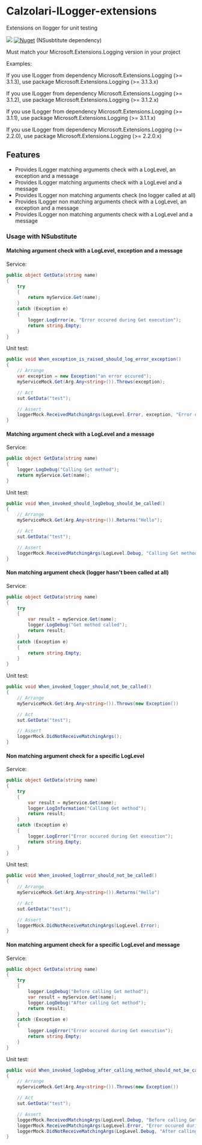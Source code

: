 # Calzolari-ILogger-extensions
Extensions on Ilogger for unit testing

![](https://github.com/AnthonyGiretti/Calzolari-ILogger-extensions/workflows/dotnetcore/badge.svg)
[![Nuget](https://img.shields.io/nuget/v/Calzolari.ILogger.Extensions.NSusbtitute)](https://www.nuget.org/packages/Calzolari.ILogger.Extensions.NSusbtitute/) (NSusbtitute dependency)

Must match your Microsoft.Extensions.Logging version in your project

Examples: 

If you use ILogger from dependency Microsoft.Extensions.Logging (>= 3.1.3), use package Microsoft.Extensions.Logging (>= 3.1.3.x)

If you use ILogger from dependency Microsoft.Extensions.Logging (>= 3.1.2), use package Microsoft.Extensions.Logging (>= 3.1.2.x)

If you use ILogger from dependency Microsoft.Extensions.Logging (>= 3.1.1), use package Microsoft.Extensions.Logging (>= 3.1.1.x)

If you use ILogger from dependency Microsoft.Extensions.Logging (>= 2.2.0), use package Microsoft.Extensions.Logging (>= 2.2.0.x)

## Features

- Provides ILogger matching arguments check with a LogLevel, an exception and a message
- Provides ILogger matching arguments check with a LogLevel and a message
- Provides ILogger non matching arguments check (no logger called at all)
- Provides ILogger non matching arguments check with a LogLevel, an exception and a message
- Provides ILogger non matching arguments check with a LogLevel and a message

### Usage with NSubstitute

#### Matching argument check with a LogLevel, exception and a message

Service:
```csharp
public object GetData(string name)
{
    try 
    {
        return myService.Get(name);
    }
    catch (Exception e)
    {
        logger.LogError(e, "Error occured during Get execution");
        return string.Empty;
    }
}
```

Unit test:
```csharp
public void When_exception_is_raised_should_log_error_exception()
{
    // Arrange
    var exception = new Exception("an error occured");
    myServiceMock.Get(Arg.Any<string>()).Throws(exception);

    // Act
    sut.GetData("test");

    // Assert
    loggerMock.ReceivedMatchingArgs(LogLevel.Error, exception, "Error occured during Get execution");
}
```

#### Matching argument check with a LogLevel and a message

Service:
```csharp
public object GetData(string name)
{
    logger.LogDebug("Calling Get method");
    return myService.Get(name);
}
```

Unit test:
```csharp
public void When_invoked_should_logDebug_should_be_called()
{
    // Arrange
    myServiceMock.Get(Arg.Any<string>()).Returns("Hello");

    // Act
    sut.GetData("test");

    // Assert
    loggerMock.ReceivedMatchingArgs(LogLevel.Debug, "Calling Get method");
}
```
#### Non matching argument check (logger hasn't been called at all)

Service:
```csharp
public object GetData(string name)
{
    try
    {
        var result = myService.Get(name);
        logger.LogDebug("Get method called");
        return result;
    }
    catch (Exception e)
    {
        return string.Empty;
    }
}
```

Unit test:
```csharp
public void When_invoked_logger_should_not_be_called()
{
    // Arrange
    myServiceMock.Get(Arg.Any<string>()).Throws(new Exception())

    // Act
    sut.GetData("test");

    // Assert
    loggerMock.DidNotReceiveMatchingArgs();
}
```
#### Non matching argument check for a specific LogLevel

Service:
```csharp
public object GetData(string name)
{
    try
    {
        var result = myService.Get(name);
        logger.LogInformation("Calling Get method");
        return result;
    }
    catch (Exception e)
    {
        logger.LogError("Error occured during Get execution");
        return string.Empty;
    }
}
```

Unit test:
```csharp
public void When_invoked_logError_should_not_be_called()
{
    // Arrange
    myServiceMock.Get(Arg.Any<string>()).Returns("Hello")

    // Act
    sut.GetData("test");

    // Assert
    loggerMock.DidNotReceiveMatchingArgs(LogLevel.Error);
}
```

#### Non matching argument check for a specific LogLevel and message

Service:
```csharp
public object GetData(string name)
{
    try
    {
        logger.LogDebug("Before calling Get method");
        var result = myService.Get(name);
        logger.LogDebug("After calling Get method");
        return result;
    }
    catch (Exception e)
    {
        logger.LogError("Error occured during Get execution");
        return string.Empty;
    }
}
```

Unit test:
```csharp
public void When_invoked_logDebug_after_calling_method_should_not_be_called()
{
    // Arrange
    myServiceMock.Get(Arg.Any<string>()).Throws(new Exception())

    // Act
    sut.GetData("test");

    // Assert
    loggerMock.ReceivedMatchingArgs(LogLevel.Debug, "Before calling Get method");
    loggerMock.ReceivedMatchingArgs(LogLevel.Error, "Error occured during Get execution");
    loggerMock.DidNotReceiveMatchingArgs(LogLevel.Debug, "After calling Get method");
}
```
